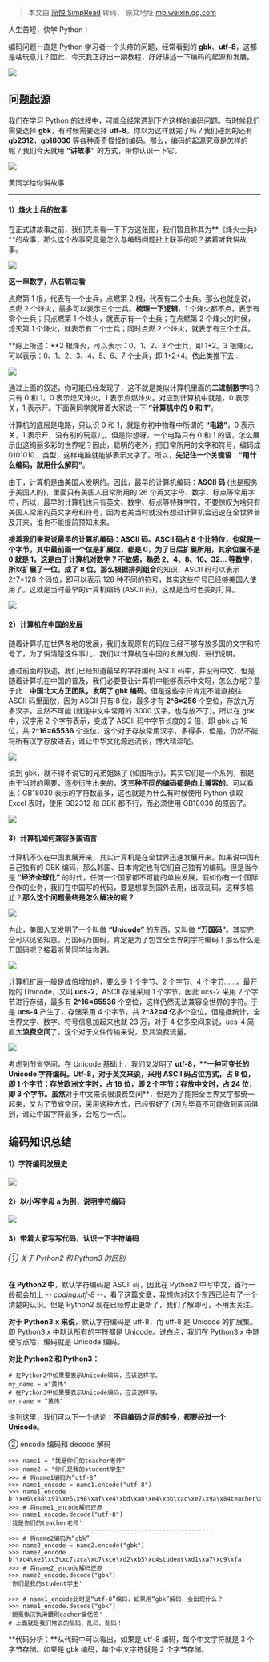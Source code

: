 > 本文由 [简悦 SimpRead](http://ksria.com/simpread/) 转码， 原文地址 [mp.weixin.qq.com](https://mp.weixin.qq.com/s?__biz=MzI2MDY2NzQwMQ==&mid=2247495690&idx=1&sn=cffd01036592826116f7436c517f9994&chksm=ea64916cdd13187ab6d02c2bed30ef67628d78271e255b2db1a157ba1a648f4f52a4fe9524c7&mpshare=1&scene=1&srcid=040395aPaPIeMj7vC1h0j7gp&sharer_sharetime=1649001483284&sharer_shareid=8a467675e94cd5b11b6640b7770d6cc6#rd)

人生苦短，快学 Python！

编码问题一直是 Python 学习者一个头疼的问题，经常看到的 **gbk**、**utf-8**，这都是啥玩意儿？因此，今天我正好出一期教程，好好讲述一下编码的起源和发展。

![](https://mmbiz.qpic.cn/mmbiz_png/dScwkmMJhccShVwx5IRSibia2hd7QJ5xdibHvZA9EsrODQBRHAM6Inb3JP02gwC6EibWzj9gjz3FLiaLNP375uazgcw/640?wx_fmt=png)

问题起源
----

我们在学习 Python 的过程中，可能会经常遇到下方这样的编码问题。有时候我们需要选择 **gbk**，有时候需要选择 **utf-8**。你以为这样就完了吗？我们碰到的还有 **gb2312**，**gb18030** 等各种奇奇怪怪的编码。那么，编码的起源究竟是怎样的呢？我们今天就用 **“讲故事”** 的方式，带你认识一下它。

![](https://mmbiz.qpic.cn/mmbiz_png/hRU7GdO3rMVNZ3b3mfoBLFHiaTGClXCoAWpVuBiaadugFdeNOAZvzg2EFxTslIjwxkVoAHTjFNR3KxcdAXsMm9sA/640?wx_fmt=png)

黄同学给你讲故事  

-----------

#### 1）烽火士兵的故事

在正式讲故事之前，我们先来看一下下方这张图，我们暂且称其为**《烽火士兵》**的故事，那么这个故事究竟是怎么与编码问题扯上联系的呢？接着听我讲故事。

![](https://mmbiz.qpic.cn/mmbiz_png/hRU7GdO3rMVNZ3b3mfoBLFHiaTGClXCoAVHckDnaVIFLL7kkD0E7G77tuj5YuIjXhuAia9GVbkDbqr8A57cYOgAA/640?wx_fmt=png)

**这一串数字，从右朝左看**

点燃第 1 根，代表有一个士兵，点燃第 2 根，代表有二个士兵。那么也就是说，点燃 2 个烽火，最多可以表示三个士兵。**梳理一下逻辑**，1 个烽火都不点，表示有零个士兵；只点燃第 1 个烽火，就表示有一个士兵；在点燃第 2 个烽火的时候，熄灭第 1 个烽火，就表示有二个士兵；同时点燃 2 个烽火，就表示有三个士兵。

**综上所述：**2 根烽火，可以表示：0、1、2、3 个士兵，即 1+2。3 根烽火，可以表示：0、1、2、3、4、5、6、7 个士兵，即 1+2+4。依此类推下去…

![](https://mmbiz.qpic.cn/mmbiz_gif/hRU7GdO3rMVNZ3b3mfoBLFHiaTGClXCoAPpH5Xqaz80HlqqpEZwzv3CUTyMhWoFEN7X1V4x050xOAgtiavrCRiaQQ/640?wx_fmt=gif)

通过上面的叙述，你可能已经发现了，这不就是类似计算机里面的**二进制数字**吗？只有 0 和 1，0 表示熄灭烽火，1 表示点燃烽火。对应到计算机中就是，0 表示关，1 表示开。下面黄同学就带着大家说一下 **“计算机中的 0 和 1”**。

计算机的底层是电路，只认识 0 和 1，就是你初中物理中所谓的 **“电路”**，0 表示关，1 表示开，没有别的玩意儿。但是你想呀，一个电路只有 0 和 1 的话，怎么展示出这绚丽多彩的世界呢？因此，聪明的老外，把日常所用的文字和符号，编码成 0101010… 类型，这样电脑就能够表示文字了。所以，**先记住一个关键语：“用什么编码，就用什么解码”**。

由于，计算机是由美国人发明的。因此，最早的计算机编码：**ASCII 码** (也是服务于美国人的)，里面只有美国人日常所用的 26 个英文字母、数字、标点等常用字符，所以，最早的计算机也只有英文、数字、标点等特殊字符。不要惊叹为啥只有美国人常用的英文字母和符号，因为老美当时就没有想过计算机会迅速在全世界普及开来，谁也不能提前预知未来。

**接着我们来说说最早的计算机编码：**ASCII 码。ASCII 码占 8 个比特位，也就是一个字节，其中最前面一个位是扩展位，都是 0，为了日后扩展所用，其余位置不是 0 就是 1。这是由于计算机对数字 7 不敏感，熟悉 2、4、8、16、32... 等数字，所以扩展了一位，成了 8 位。那么根据**排列组合**的知识，ASCII 码可以表示 2^7=128 个码位，即可以表示 128 种不同的符号，其实这些符号已经够美国人使用了。这就是当时最早的计算机编码 (ASCII 码)，这就是当时老美的打算。

![](https://mmbiz.qpic.cn/mmbiz_png/hRU7GdO3rMVNZ3b3mfoBLFHiaTGClXCoAWwFZa87ml030rq6PwtYgQoUgrGZxK5NJq5n10xfES0IjvWOTjE0taw/640?wx_fmt=png)

#### 2）计算机在中国的发展

随着计算机在世界各地的发展，我们发现原有的码位已经不够存放多国的文字和符号了，为了讲清楚这件事儿，我们以计算机在中国的发展为例，进行说明。

通过前面的叙述，我们已经知道最早的字符编码 ASCII 码中，并没有中文，但是随着计算机在中国的普及，我们必要要让计算机中能够表示中文呀，怎么办呢？基于此：**中国北大方正团队，发明了 gbk 编码**。但是这些字符肯定不能直接往 ASCII 码里面放，因为 ASCII 只有 8 位，最多才有 **2^8=256** 个空位，存放九万多汉字，显然不可能 (就连中文中常用的 3000 汉字，也存放不了)。所以在 gbk 中，汉字用 2 个字节表示，变成了 ASCII 码中字节长度的 2 倍，即 gbk 占 16 位，共 **2^16=65536** 个空位，这个对于存放常用汉字，多得多，但是，仍然不能将所有汉字存放进去，谁让中华文化源远流长，博大精深呢。

![](https://mmbiz.qpic.cn/mmbiz_png/hRU7GdO3rMVNZ3b3mfoBLFHiaTGClXCoANdh631PBRSibD0iaQiaiahbsxAmV1iaJ9TFib7rDs2COSce4OxCDm3jVXUgA/640?wx_fmt=png)

说到 gbk，就不得不说它的兄弟姐妹了 (如图所示)，其实它们是一个系列，都是由于当时的需要，逐步衍生出来的，**这三种不同的编码都是向上兼容的**。可以看出：GB18030 表示的字符数最多，这也就是为什么有时候使用 Python 读取 Excel 表时，使用 GB2312 和 GBK 都不行，而必须使用 GB18030 的原因了。

![](https://mmbiz.qpic.cn/mmbiz_png/hRU7GdO3rMVNZ3b3mfoBLFHiaTGClXCoAJQc9A2ukp8LISoia9hAVJNGFdDsbqBf0zRItW85sZFianQWibt8KQbJicA/640?wx_fmt=png)

#### 3）计算机如何兼容多国语言

计算机不仅在中国发展开来，其实计算机是在全世界迅速发展开来。如果说中国有自己独有的 GBK 编码，那么韩国、日本肯定也有它们自己独有的编码。但是当今是 **“经济全球化”** 的时代，任何一个国家都不可能的单独发展，假如你有一个国际合作的业务，我们在中国写的代码，要是想拿到国外去用，出现乱码，这样多尴尬？**那么这个问题最终是怎么解决的呢？**

![](https://mmbiz.qpic.cn/mmbiz_png/hRU7GdO3rMVNZ3b3mfoBLFHiaTGClXCoAibYqJic9eyB9Y2bMzAYoibiaXZWRl9WPofX1nJIIcOnoqfyA4sbAKZgcUw/640?wx_fmt=png)

为此，美国人又发明了一个叫做 **“Unicode”** 的东西，又叫做 **“万国码”**。其实完全可以见名知意，万国码万国码，肯定是为了包含全世界的字符编码！那么什么是万国码呢？接着听黄同学给你讲。

![](https://mmbiz.qpic.cn/mmbiz_png/hRU7GdO3rMVNZ3b3mfoBLFHiaTGClXCoAOP6mW5ThhVoXALtiakP4DI9glFuZgsRYcHbhJ6IZscPv8KrIylgFibZg/640?wx_fmt=png)

计算机扩展一般是成倍增加的，要么是 1 个字节、2 个字节、4 个字节......。最开始的 Unicode，又叫 **ucs-2**，ASCII 存储采用 1 个字节，因此 ucs-2 采用 2 个字节进行存储，最多有 **2^16=65536** 个空位，这样仍然无法兼容全世界的字符。于是 **ucs-4** 产生了，存储采用 4 个字节，共 **2^32=4 亿**多个空位。但是据统计，全世界文字、数字、符号信息加起来也就 23 万，对于 4 亿多空间来说，ucs-4 简直太**浪费空间**了，这个对于文件传输来说，及其浪费流量。

![](https://mmbiz.qpic.cn/mmbiz_png/hRU7GdO3rMVNZ3b3mfoBLFHiaTGClXCoAAAeQ7NPj9sicm3QKoOc7dObunNd3Dib6nV4icjOPhr80SibyMfD1L5FemA/640?wx_fmt=png)

考虑到节省空间，在 Unicode 基础上，我们又发明了 **utf-8，****一种可变长的 Unicode 字符编码**。Utf-8，对于英文来说，采用 ASCII 码占位方式，占 8 位，即 1 个字节；存放欧洲文字时，占 16 位，即 2 个字节；存放中文时，占 24 位，即 3 个字节。虽然**对于中文来说很浪费空间**，但是为了能把全世界文字都统一起来，又为了节省空间，采用这种方式，已经很好了 (因为毕竟不可能做到面面俱到，谁让中国字符最多，会吃亏一点)。

编码知识总结
------

#### 1）字符编码发展史

![](https://mmbiz.qpic.cn/mmbiz_png/hRU7GdO3rMVNZ3b3mfoBLFHiaTGClXCoAPJnk2UGM6OzaGq7rPFsywnBIPcomRxpaa4G7ziaJtVXIjFQaOibgSicQg/640?wx_fmt=png)

#### 2）以小写字母 a 为例，说明字符编码

![](https://mmbiz.qpic.cn/mmbiz_png/hRU7GdO3rMVNZ3b3mfoBLFHiaTGClXCoAh4J3ibNznRxeDqZ8yiaBDW0hStjetZWaQRUYCxbcPh5ea5yT36icDqNgw/640?wx_fmt=png)

#### 3）带着大家写写代码，认识一下字符编码

###### ① 关于 Python2 和 Python3 的区别

**在 Python2 中**，默认字符编码是 ASCII 码，因此在 Python2 中写中文，首行一般都会加上 -_- coding:utf-8 -_-，看了这篇文章，我想你对这个东西已经有了一个清楚的认识。但是 Python2 现在已经停止更新了，我们了解即可，不用太关注。

**对于 Python3.x 来说**，默认字符编码是 utf-8，而 utf-8 是 Unicode 的扩展集。即 Python3.x 中默认所有的字符都是 Unicode。说白点，我们在 Python3.x 中随便写点啥，编码就是 Unicode 编码。

**对比 Python2 和 Python3：**

```
# 在Python2中如果要表示Unicode编码，应该这样写。
my_name = u"黄伟"
# 在Python3中如果要表示Unicode编码，应该这样写。
my_name = "黄伟"
```

说到这里，我们可以下一个结论：**不同编码之间的转换，都要经过一个 Unicode**。

② encode 编码和 decode 解码

```
>>> name1 = "我是你们的teacher老师"
>>> name2 = "你们是我的student学生"
>>> # 将name1编码为“utf-8”
>>> name1_encode = name1.encode("utf-8")
>>> name1_encode
b'\xe6\x88\x91\xe6\x98\xaf\xe4\xbd\xa0\xe4\xbb\xac\xe7\x9a\x84teacher\xe8\x80\x81\xe5\xb8\x88'
>>> # 将name1_encode解码还原
>>> name1_encode.decode("utf-8")
'我是你们的teacher老师'
---------------------------------------------------------
>>> # 将name2编码为“gbk”
>>> name2_encode = name2.encode("gbk")
>>> name2_encode
b'\xc4\xe3\xc3\xc7\xca\xc7\xce\xd2\xb5\xc4student\xd1\xa7\xc9\xfa'
>>> # 将name2_encode解码还原
>>> name2_encode.decode("gbk")
'你们是我的student学生'
-------------------------------------------------
>>> # name1_encode此时是“utf-8”编码，如果用“gbk”解码，会出现什么？
>>> name1_encode.decode("gbk")
'鎴戞槸浣犱滑鐨則eacher鑰佸笀'
# 上面就是我们常说的乱码、乱码、乱码！
```

**代码分析：**从代码中可以看出，如果是 utf-8 编码，每个中文字符就是 3 个字节存储。如果是 gbk 编码，每个中文字符就是 2 个字节存储。